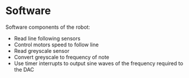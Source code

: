 # Software

Software components of the robot:
- Read line following sensors
- Control motors speed to follow line
- Read greyscale sensor
- Convert greyscale to frequency of note
- Use timer interrupts to output sine waves of the frequency required to the DAC